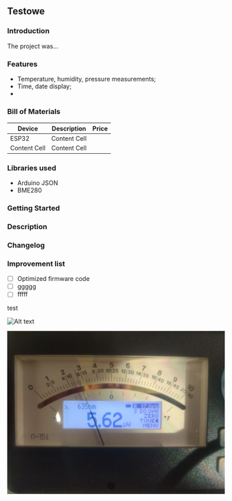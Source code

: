 ## Testowe

### Introduction

The project was...

### Features

- Temperature, humidity, pressure measurements;
- Time, date display;
-  

### Bill of Materials

| Device  		| Description 	| Price		| 
| ------------- | ------------- |-----------|
| ESP32  | Content Cell  |			|
| Content Cell  | Content Cell  |			|

### Libraries used

- Arduino JSON
- BME280

### Getting Started

### Description

### Changelog

### Improvement list

- [ ] Optimized firmware code
- [ ] ggggg
- [ ] fffff

test

![Alt text](Testowe/Pictures/IMG1.jpg?raw=true "Title")

![Screenshot](Pictures/IMG1.jpg)
